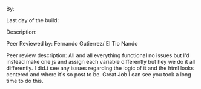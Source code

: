 By:

Last day of the build:

Description:

Peer Reviewed by: Fernando Gutierrez/ El Tio Nando

Peer review description: All and all everything functional no issues but I'd instead make one js and assign each variable differently but hey we do it all differently. I did.t see any issues regarding the logic of it and the html looks centered and where it's so post to be. Great Job I can see you took a long time to do this.